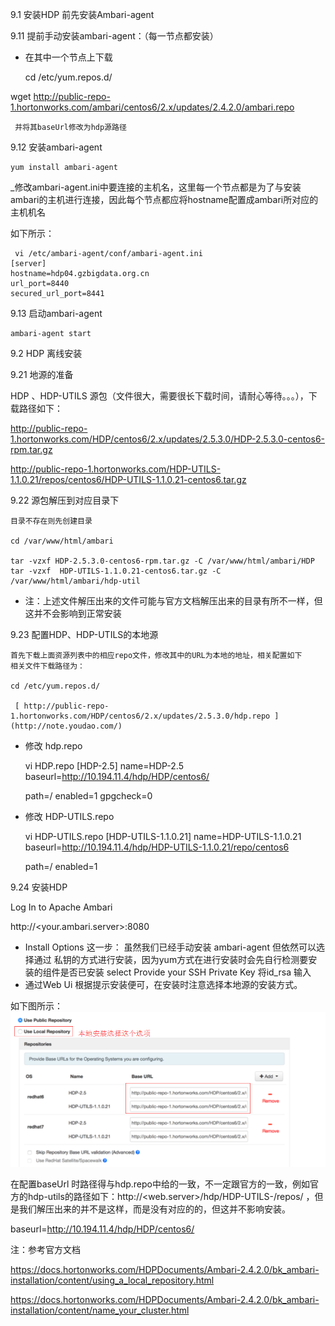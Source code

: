 9.1 安装HDP 前先安装Ambari-agent

9.11  提前手动安装ambari-agent：（每一节点都安装）

- 在其中一个节点上下载

  cd /etc/yum.repos.d/

 wget  http://public-repo-1.hortonworks.com/ambari/centos6/2.x/updates/2.4.2.0/ambari.repo

     并将其baseUrl修改为hdp源路径



9.12   安装ambari-agent

    yum install ambari-agent 

_修改ambari-agent.ini中要连接的主机名，这里每一个节点都是为了与安装ambari的主机进行连接，因此每个节点都应将hostname配置成ambari所对应的主机机名

如下所示： 

     vi /etc/ambari-agent/conf/ambari-agent.ini
    [server]
    hostname=hdp04.gzbigdata.org.cn
    url_port=8440
    secured_url_port=8441

9.13  启动ambari-agent

    ambari-agent start



9.2  HDP 离线安装

9.21  地源的准备

  HDP 、HDP-UTILS 源包（文件很大，需要很长下载时间，请耐心等待。。。），下载路径如下：

http://public-repo-1.hortonworks.com/HDP/centos6/2.x/updates/2.5.3.0/HDP-2.5.3.0-centos6-rpm.tar.gz

http://public-repo-1.hortonworks.com/HDP-UTILS-1.1.0.21/repos/centos6/HDP-UTILS-1.1.0.21-centos6.tar.gz 



9.22  源包解压到对应目录下

    目录不存在则先创建目录
    
    cd /var/www/html/ambari 
    
    tar -vzxf HDP-2.5.3.0-centos6-rpm.tar.gz -C /var/www/html/ambari/HDP
    tar -vzxf  HDP-UTILS-1.1.0.21-centos6.tar.gz -C /var/www/html/ambari/hdp-util

- 注：上述文件解压出来的文件可能与官方文档解压出来的目录有所不一样，但这并不会影响到正常安装



9.23  配置HDP、HDP-UTILS的本地源

    首先下载上面资源列表中的相应repo文件，修改其中的URL为本地的地址，相关配置如下
    相关文件下载路径为：

    cd /etc/yum.repos.d/
    
     [ http://public-repo-1.hortonworks.com/HDP/centos6/2.x/updates/2.5.3.0/hdp.repo ](http://note.youdao.com/)

- 修改 hdp.repo 

    vi HDP.repo
    [HDP-2.5]
    name=HDP-2.5
    baseurl=http://10.194.11.4/hdp/HDP/centos6/
    
    path=/
    enabled=1
    gpgcheck=0

- 修改 HDP-UTILS.repo

    vi HDP-UTILS.repo
    [HDP-UTILS-1.1.0.21]
    name=HDP-UTILS-1.1.0.21
    baseurl=http://10.194.11.4/hdp/HDP-UTILS-1.1.0.21/repo/centos6
    
    path=/
    enabled=1



9.24   安装HDP

Log In to Apache Ambari

http://<your.ambari.server>:8080 

- Install Options 这一步：
  虽然我们已经手动安装 ambari-agent 但依然可以选择通过 私钥的方式进行安装，因为yum方式在进行安装时会先自行检测要安装的组件是否已安装
  select Provide your SSH Private Key
  将id_rsa 输入
- 通过Web Ui 根据提示安装便可，在安装时注意选择本地源的安装方式。

如下图所示：
![](/assets/1.png)

在配置baseUrl 时路径得与hdp.repo中给的一致，不一定跟官方的一致，例如官方的hdp-utils的路径如下：http://<web.server>/hdp/HDP-UTILS-<version>/repos/<OS> ，但是我们解压出来的并不是这样，而是没有对应的的<OS>，但这并不影响安装。

baseurl=http://10.194.11.4/hdp/HDP/centos6/ 

注：参考官方文档

https://docs.hortonworks.com/HDPDocuments/Ambari-2.4.2.0/bk_ambari-installation/content/using_a_local_repository.html 

https://docs.hortonworks.com/HDPDocuments/Ambari-2.4.2.0/bk_ambari-installation/content/name_your_cluster.html 


